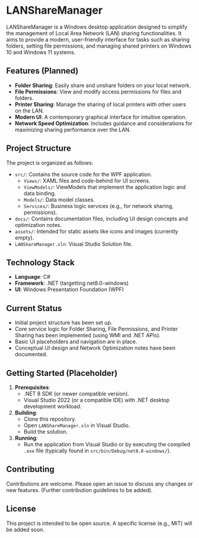 # LANShareManager

LANShareManager is a Windows desktop application designed to simplify the management of Local Area Network (LAN) sharing functionalities. It aims to provide a modern, user-friendly interface for tasks such as sharing folders, setting file permissions, and managing shared printers on Windows 10 and Windows 11 systems.

## Features (Planned)

*   **Folder Sharing**: Easily share and unshare folders on your local network.
*   **File Permissions**: View and modify access permissions for files and folders.
*   **Printer Sharing**: Manage the sharing of local printers with other users on the LAN.
*   **Modern UI**: A contemporary graphical interface for intuitive operation.
*   **Network Speed Optimization**: Includes guidance and considerations for maximizing sharing performance over the LAN.

## Project Structure

The project is organized as follows:

*   `src/`: Contains the source code for the WPF application.
    *   `Views/`: XAML files and code-behind for UI screens.
    *   `ViewModels/`: ViewModels that implement the application logic and data binding.
    *   `Models/`: Data model classes.
    *   `Services/`: Business logic services (e.g., for network sharing, permissions).
*   `docs/`: Contains documentation files, including UI design concepts and optimization notes.
*   `assets/`: Intended for static assets like icons and images (currently empty).
*   `LANShareManager.sln`: Visual Studio Solution file.

## Technology Stack

*   **Language**: C#
*   **Framework**: .NET (targetting net8.0-windows)
*   **UI**: Windows Presentation Foundation (WPF)

## Current Status

*   Initial project structure has been set up.
*   Core service logic for Folder Sharing, File Permissions, and Printer Sharing has been implemented (using WMI and .NET APIs).
*   Basic UI placeholders and navigation are in place.
*   Conceptual UI design and Network Optimization notes have been documented.

## Getting Started (Placeholder)

1.  **Prerequisites**:
    *   .NET 8 SDK (or newer compatible version).
    *   Visual Studio 2022 (or a compatible IDE) with .NET desktop development workload.
2.  **Building**:
    *   Clone this repository.
    *   Open `LANShareManager.sln` in Visual Studio.
    *   Build the solution.
3.  **Running**:
    *   Run the application from Visual Studio or by executing the compiled `.exe` file (typically found in `src/bin/Debug/net8.0-windows/`).

## Contributing

Contributions are welcome. Please open an issue to discuss any changes or new features. (Further contribution guidelines to be added).

## License

This project is intended to be open source. A specific license (e.g., MIT) will be added soon.
